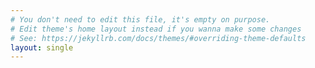 ```yaml
---
# You don't need to edit this file, it's empty on purpose.
# Edit theme's home layout instead if you wanna make some changes
# See: https://jekyllrb.com/docs/themes/#overriding-theme-defaults
layout: single
---
```

<style>
.page {
    padding-right:25px;
}
iframe {
  background: url("/loader.jpg") no-repeat center top;
  background-size: 150px 150px;
  min-height: 650px;
}
</style>
<script>
const urlParams = new URLSearchParams(window.location.search);
const myParam = urlParams.get('t');
const url="{{site.data.urls.mapserver}}#"+myParam
const frame='<iframe style="border:0px;" height="750" width="100%" src="'+url+'"></iframe>'
window.onload = function() {
   document.getElementById("target").innerHTML=frame;
}

</script>
<div id="target">
</div>
